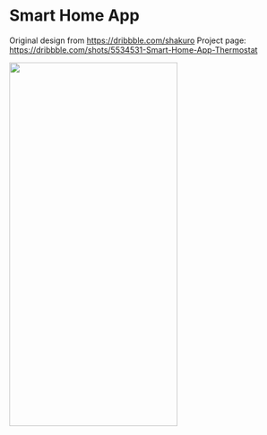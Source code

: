 # Smart Home App

Original design from https://dribbble.com/shakuro
Project page: https://dribbble.com/shots/5534531-Smart-Home-App-Thermostat

<a href="url"><img src="https://github.com/stepanzalis/ui_challenge_flutter/blob/master/temp_slider/screenshot.png" align="left" height="650" width="300" ></a>



